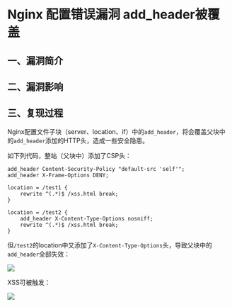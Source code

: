 Nginx 配置错误漏洞 add\_header被覆盖
====================================

一、漏洞简介
------------

二、漏洞影响
------------

三、复现过程
------------

Nginx配置文件子块（server、location、if）中的`add_header`，将会覆盖父块中的`add_header`添加的HTTP头，造成一些安全隐患。

如下列代码，整站（父块中）添加了CSP头：

    add_header Content-Security-Policy "default-src 'self'";
    add_header X-Frame-Options DENY;

    location = /test1 {
        rewrite ^(.*)$ /xss.html break;
    }

    location = /test2 {
        add_header X-Content-Type-Options nosniff;
        rewrite ^(.*)$ /xss.html break;
    }

但`/test2`的location中又添加了`X-Content-Type-Options`头，导致父块中的`add_header`全部失效：

![](/Users/aresx/Documents/VulWiki/.resource/Nginx配置错误漏洞add_header被覆盖/media/rId24.png)

XSS可被触发：

![](/Users/aresx/Documents/VulWiki/.resource/Nginx配置错误漏洞add_header被覆盖/media/rId25.png)
